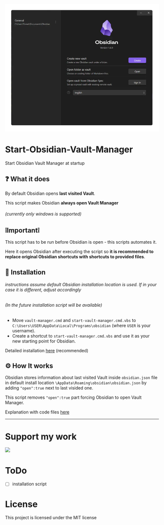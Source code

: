 <p align="center">
    <img src="README-resources/image.webp" alt="Obsidian Vault Manager window">
</p>

# Start-Obsidian-Vault-Manager
Start Obsidian Vault Manager at startup

## ❓ What it does

By default Obsidian opens **last visited Vault**.

This script makes Obsidian **always open Vault Manager**

###### (currently only windows is supported)


## ❕Important❕

This script has to be run before Obsidian is open - this scripts automates it.

Here it opens Obsidian after executing the script so **it is recommended to replace original Obsidian shortcuts with shortcuts to provided files**.

## 🧩 Installation
###### instructions assume default Obsidian installation location is used. If in your case it is different, adjust accordingly
###### (In the future installation script will be available)

- Move `vault-manager.cmd` and `start-vault-manager.cmd.vbs` to `C:\Users\USER\AppData\Local\Programs\obsidian` (where `USER` is your username).
- Create a shortcut to `start-vault-manager.cmd.vbs` and use it as your new starting point for Obsidian. 

Detailed installation [here](README-resources/INSTALLATION.md) (recommended)

## ⚙️ How It works

Obsidian stores information about last visited Vault inside `obsidian.json` file in default install location `\AppData\Roaming\obsidian\obsidian.json` by adding `"open":true` next to last visided one.

This script removes `"open":true` part forcing Obsidian to open Vault Manager.

Explanation with code files [here](README-resources/HOW-IT-WORKS.md)

---
# Support my work

<a href="https://ko-fi.com/DrSapling"><img src="https://storage.ko-fi.com/cdn/brandasset/v2/support_me_on_kofi_badge_red.png" width="20%"/></a>

# ToDo
- [ ] installation script

# License
This project is licensed under the MIT license